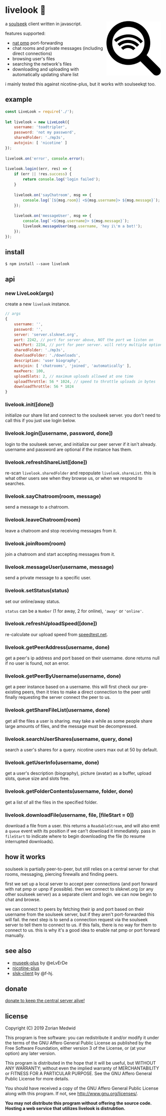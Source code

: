 # livelook 👀
<img align="right" width="176" height="176" src="./livelook.svg">

a [soulseek](https://en.wikipedia.org/wiki/Soulseek) client written in
javascript.

features supported:
* [nat pmp](https://en.wikipedia.org/wiki/NAT_Port_Mapping_Protocol)
port-forwarding
* chat rooms and private messages (including direct connections)
* browsing user's files
* searching the network's files
* downloading and uploading with automatically updating share list

<div style="clear: both;">
i mainly tested this against nicotine-plus, but it works with soulseekqt too.
</div>

## example
```javascript
const LiveLook = require('./');

let livelook = new LiveLook({
    username: 'toadtripler',
    password: 'not my password',
    sharedFolder: './mp3s',
    autojoin: [ 'nicotine' ]
});

livelook.on('error', console.error);

livelook.login((err, res) => {
    if (err || !res.success) {
        return console.log('login failed');
    }

    livelook.on('sayChatroom', msg => {
        console.log(`[${msg.room}] <${msg.username}> ${msg.message}`);
    });

    livelook.on('messageUser', msg => {
        console.log(`<${msg.username}> ${msg.message}`);
        livelook.messageUser(msg.username, 'hey i\'m a bot!');
    });
});
```
## install

	$ npm install --save livelook

## api
### new LiveLook(args)
create a new `livelook` instance.

```javascript
// args
{
    username: '',
    password: '',
    server: 'server.slsknet.org',
    port: 2242, // port for server above, NOT the port we listen on
    waitPort: 2234, // port for peer server. will retry multiple options if fail
    sharedFolder: './mp3s',
    downloadFolder: './downloads',
    description: 'user biography',
    autojoin: [ 'chatrooms', 'joined', 'automatically' ],
    maxPeers: 100,
    uploadSlots: 2, // maximum uploads allowed at one time
    uploadThrottle: 56 * 1024, // speed to throttle uploads in bytes
    downloadThrottle: 56 * 1024
}
```

### livelook.init([done])
initialize our share list and connect to the soulseek server. you don't need to
call this if you just use login below.

### livelook.login([username, password, done])
login to the soulseek server, and initialize our peer server if it isn't
already. username and password are optional if the instance has them.

### livelook.refreshShareList([done])
re-scan `livelook.sharedFolder` and repopulate `livelook.shareList`. this is
what other users see when they browse us, or when we respond to searches.

### livelook.sayChatroom(room, message)
send a message to a chatroom.

### livelook.leaveChatroom(room)
leave a chatroom and stop receiving messages from it.

### livelook.joinRoom(room)
join a chatroom and start accepting messages from it.

### livelook.messageUser(username, message)
send a private message to a specific user.

### livelook.setStatus(status)
set our online/away status.

`status` can be a `Number` (1 for away, 2 for online), `'away'` or `'online'`.

### livelook.refreshUploadSpeed([done])
re-calculate our upload speed from [speedtest.net](https://www.speedtest.net/).

### livelook.getPeerAddress(username, done)
get a peer's ip address and port based on their username. done returns null if
no user is found, not an error.

### livelook.getPeerByUsername(username, done)
get a peer instance based on a username. this will first check our pre-existing
peers, then it tries to make a direct connection to the peer until finally
requesting the server connect the peer to us.

### livelook.getShareFileList(username, done)
get all the files a user is sharing. may take a while as some people share
large amounts of files, and the message must be decompressed.

### livelook.searchUserShares(username, query, done)
search a user's shares for a query. nicotine users max out at 50 by default.

### livelook.getUserInfo(username, done)
get a user's description (biography), picture (avatar) as a buffer,
upload slots, queue size and slots free.

### livelook.getFolderContents(username, folder, done)
get a list of all the files in the specified folder.

### livelook.downloadFile(username, file, [fileStart = 0])
download a file from a user. this returns a `ReadableStream`, and will also
emit a `queue` event with its position if we can't download it immediately. pass
in `fileStart` to indicate where to begin downloading the file (to resume
interrupted downloads).

## how it works

soulseek is partially peer-to-peer, but still relies on a central server for
chat rooms, messaging, piercing firewalls and finding peers.

first we set up a local server to accept peer connections (and port forward with
nat pmp or upnp if possible). then we connect to slsknet.org (or any other
soulseek server) as a separate client and login. we can now begin to chat and
browse.

we can connect to peers by fetching their ip and port based on their username
from the soulseek server, but if they aren't port-forwarded this will fail. the
next step is to send a connection request via the soulseek server to tell them
to connect to us. if this fails, there is no way for them to connect to us. this
is why it's a good idea to enable nat pmp or port forward manually.

## see also

* [museek-plus](https://github.com/eLvErDe/museek-plus) by @eLvErDe
* [nicotine-plus](https://github.com/Nicotine-Plus/nicotine-plus)
* [slsk-client](https://github.com/f-hj/slsk-client) by @f-hj.

## donate
[donate to keep the central server alive!](https://www.slsknet.org/donate.php)

## license
Copyright (C) 2019  Zorian Medwid

This program is free software: you can redistribute it and/or modify
it under the terms of the GNU Affero General Public License as
published by the Free Software Foundation, either version 3 of the
License, or (at your option) any later version.

This program is distributed in the hope that it will be useful,
but WITHOUT ANY WARRANTY; without even the implied warranty of
MERCHANTABILITY or FITNESS FOR A PARTICULAR PURPOSE.  See the
GNU Affero General Public License for more details.

You should have received a copy of the GNU Affero General Public License
along with this program.  If not, see http://www.gnu.org/licenses/.

**You may not distribute this program without offering the source code. Hosting
a web service that utilizes livelook is distrubtion.**
